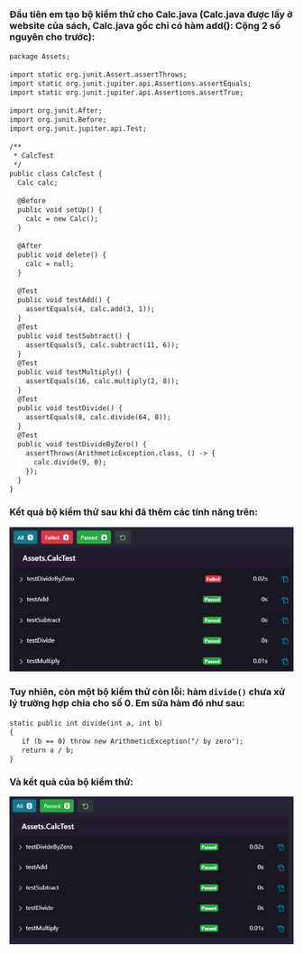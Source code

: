### Đầu tiên em tạo bộ kiểm thử cho Calc.java (Calc.java được lấy ở website của sách, Calc.java gốc chỉ có hàm add(): Cộng 2 số nguyên cho trước): 
```
package Assets;

import static org.junit.Assert.assertThrows;
import static org.junit.jupiter.api.Assertions.assertEquals;
import static org.junit.jupiter.api.Assertions.assertTrue;

import org.junit.After;
import org.junit.Before;
import org.junit.jupiter.api.Test;

/**
 * CalcTest
 */
public class CalcTest {
  Calc calc;

  @Before
  public void setUp() {
    calc = new Calc();
  }

  @After
  public void delete() {
    calc = null;
  }

  @Test
  public void testAdd() {
    assertEquals(4, calc.add(3, 1));
  }
  @Test
  public void testSubtract() {
    assertEquals(5, calc.subtract(11, 6));
  }
  @Test
  public void testMultiply() {
    assertEquals(16, calc.multiply(2, 8));
  }
  @Test
  public void testDivide() {
    assertEquals(8, calc.divide(64, 8));
  }
  @Test
  public void testDivideByZero() {
    assertThrows(ArithmeticException.class, () -> {
      calc.divide(9, 0);
    });
  }
}
```
### Kết quả bộ kiểm thử sau khi đã thêm các tính năng trên: 
![](Images/Screenshot2020-09-27210652.png)

### Tuy nhiên, còn một bộ kiểm thử còn lỗi: hàm ```divide()``` chưa xử lý trường hợp chia cho số 0. Em sửa hàm đó như sau:
```
static public int divide(int a, int b)
{
   if (b == 0) throw new ArithmeticException("/ by zero");
   return a / b;
}
``` 
### Và kết quả của bộ kiểm thử: 
![](Images/Screenshot2020-09-27212137.png)